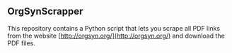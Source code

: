 ## OrgSynScrapper

This repository contains a Python script that lets you scrape all PDF links
from the website [http://orgsyn.org/](http://orgsyn.org/) and download the
PDF files.
